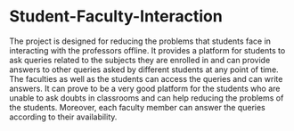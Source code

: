 # Student-Faculty-Interaction
The project is designed for reducing the problems that students face in interacting with the professors offline. It provides a platform for students to ask queries related to the subjects they are enrolled in and can provide answers to other queries asked by different students at any point of time. The faculties as well as the students can access the queries and can write answers. It can prove to be a very good platform for the students who are unable to ask doubts in classrooms and can help reducing the problems of the students. Moreover, each faculty member can answer the queries according to their availability.
